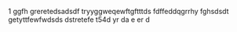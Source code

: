 1
ggfh
greretedsadsdf
tryyggweqewftgftttds
fdffeddqgrrhy
fghsdsdt
getyttfewfwdsds
dstretefe
t54d
yr
da
e
er
d
